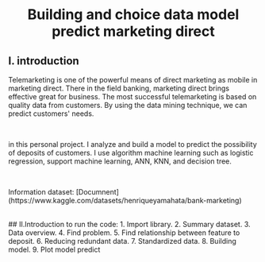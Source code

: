 # <center>Building and choice data model predict marketing direct </center>
## I. introduction
<p>Telemarketing is one of the powerful means of direct marketing as mobile in marketing direct. There in the field banking, marketing direct brings effective great for business. The most successful telemarketing is based on quality data from customers. By using the data mining technique, we can predict customers' needs.</p> <br>
<p>in this personal project. I analyze and build a model to predict the possibility of deposits of customers. I use algorithm machine learning such as logistic regression, support machine learning, ANN, KNN, and decision tree.</p> <br>
<p>Information dataset: [Documnent](https://www.kaggle.com/datasets/henriqueyamahata/bank-marketing)</p> <br>
## II.Introduction to run the code:
1. Import library.
2. Summary dataset.
3. Data overview.
4. Find problem.
5. Find relationship between feature to deposit.
6. Reducing redundant data. 
7. Standardized data.
8. Building model.
9. Plot model predict

